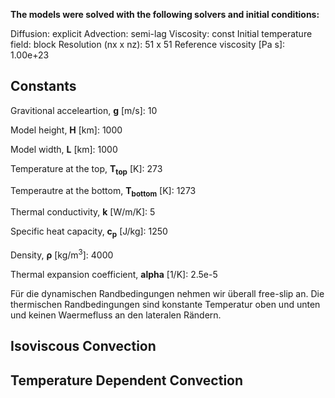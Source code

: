 **The models were solved with the following solvers and initial conditions:**

Diffusion: explicit
Advection: semi-lag
Viscosity: const
Initial temperature field: block
Resolution (nx x nz): 51 x 51
Reference viscosity [Pa s]: 1.00e+23

## **Constants**
Gravitional acceleartion, **g** [m/s]: 10

Model height, **H** [km]: 1000

Model width, **L** [km]: 1000

Temperature at the top, **T<sub>top</sub>** [K]: 273

Temperautre at the bottom, **T<sub>bottom</sub>** [K]: 1273

Thermal conductivity, **k** [W/m/K]: 5

Specific heat capacity, **c<sub>p</sub>** [J/kg]: 1250

Density, **ρ** [kg/m<sup>3</sup>]: 4000

Thermal expansion coefficient, **alpha** [1/K]:	2.5e-5

Für die dynamischen Randbedingungen nehmen wir überall free-slip an. Die thermischen 
Randbedingungen sind konstante Temperatur oben und unten und keinen Waermefluss an den 
lateralen Rändern. 

## Isoviscous Convection

## Temperature Dependent Convection
